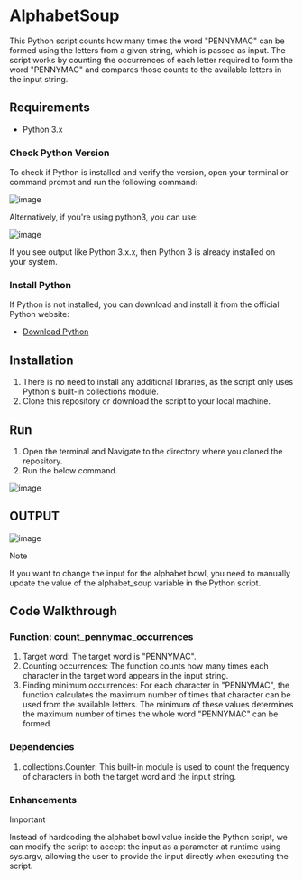 # AlphabetSoup
This Python script counts how many times the word "PENNYMAC" can be formed using the letters from a given string, which is passed as input. The script works by counting the occurrences of each letter required to form the word "PENNYMAC" and compares those counts to the available letters in the input string.

## Requirements

- Python 3.x
### Check Python Version

  To check if Python is installed and verify the version, open your terminal or command prompt and run the following command:<br>
  
![image](https://github.com/user-attachments/assets/3d31ebd5-a38c-4148-aa34-4105bd28e421)



Alternatively, if you're using python3, you can use:


![image](https://github.com/user-attachments/assets/930821f3-6d06-474a-9233-bea36de45c05)

If you see output like Python 3.x.x, then Python 3 is already installed on your system.

### Install Python
If Python is not installed, you can download and install it from the official Python website:
- [Download Python](https://www.python.org/downloads/) 

## Installation


1. There is no need to install any additional libraries, as the script only uses Python's built-in collections module.
2. Clone this repository or download the script to your local machine.

## Run 
1. Open the terminal and Navigate to the directory where you cloned the repository. 
2. Run the below command. 

![image](https://github.com/user-attachments/assets/ff709790-3d8a-4ee9-a3be-3db5e345c1fc)


## OUTPUT
![image](https://github.com/user-attachments/assets/93847452-6faa-47d1-9de8-4dad33e4ffa3)
> [!NOTE]
> If you want to change the input for the alphabet bowl, you need to manually update the value of the alphabet_soup variable in the Python script.


## Code Walkthrough
### Function: count_pennymac_occurrences
1. Target word: The target word is "PENNYMAC".
2. Counting occurrences: The function counts how many times each character in the target word appears in the input string.
3. Finding minimum occurrences: For each character in "PENNYMAC", the function calculates the maximum number of times that character can be used from the available letters. The minimum of these values determines the maximum number of times the whole word "PENNYMAC" can be formed.

### Dependencies
1. collections.Counter: This built-in module is used to count the frequency of characters in both the target word and the input string.


### Enhancements
> [!IMPORTANT]
> Instead of hardcoding the alphabet bowl value inside the Python script, we can modify the script to accept the input as a parameter at runtime using sys.argv, allowing the user to provide the input directly when executing the script.

